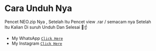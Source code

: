 # Cara Unduh Nya

Pencet NEO.zip Nya , Setelah Itu Pencet view .rar / semacam nya
Setelah Itu Kalian Di suruh Unduh Dan Selesai 🗿☝️


* My WhatsApp [`Click Here`](https://wa.me/6281330251835?text=Assalamualaikum)
* My Instagram [`Click Here`](https://www.instagram/irulz.elek_/)
